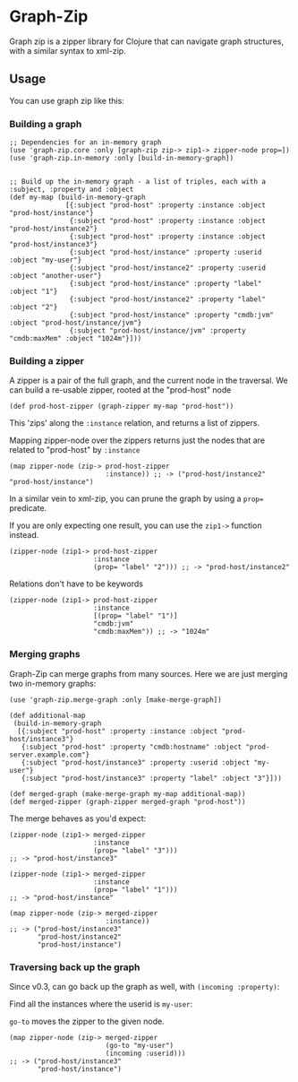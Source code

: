 # Graph-Zip

Graph zip is a zipper library for Clojure that can navigate graph
structures, with a similar syntax to xml-zip.

## Usage
You can use graph zip like this:

### Building a graph
    ;; Dependencies for an in-memory graph
    (use 'graph-zip.core :only [graph-zip zip-> zip1-> zipper-node prop=])
    (use 'graph-zip.in-memory :only [build-in-memory-graph])


    ;; Build up the in-memory graph - a list of triples, each with a :subject, :property and :object
    (def my-map (build-in-memory-graph 
                  [{:subject "prod-host" :property :instance :object "prod-host/instance"}
                   {:subject "prod-host" :property :instance :object "prod-host/instance2"}
                   {:subject "prod-host" :property :instance :object "prod-host/instance3"}
                   {:subject "prod-host/instance" :property :userid :object "my-user"}
                   {:subject "prod-host/instance2" :property :userid :object "another-user"}
                   {:subject "prod-host/instance" :property "label" :object "1"}
                   {:subject "prod-host/instance2" :property "label" :object "2"}
                   {:subject "prod-host/instance" :property "cmdb:jvm" :object "prod-host/instance/jvm"}
                   {:subject "prod-host/instance/jvm" :property "cmdb:maxMem" :object "1024m"}]))


### Building a zipper

A zipper is a pair of the full graph, and the current node in the
traversal. We can build a re-usable zipper, rooted at the "prod-host"
node

    (def prod-host-zipper (graph-zipper my-map "prod-host"))

This 'zips' along the ```:instance``` relation, and returns a list of
zippers.

Mapping zipper-node over the zippers returns just the nodes that are
related to "prod-host" by ```:instance```

    (map zipper-node (zip-> prod-host-zipper
                            :instance)) ;; -> ("prod-host/instance2" "prod-host/instance")

In a similar vein to xml-zip, you can prune the graph by using a
```prop=``` predicate.

If you are only expecting one result, you can use the ```zip1->``` function
instead.

    (zipper-node (zip1-> prod-host-zipper
                         :instance
                         (prop= "label" "2"))) ;; -> "prod-host/instance2"

Relations don't have to be keywords

    (zipper-node (zip1-> prod-host-zipper
                         :instance
                         [(prop= "label" "1")]
                         "cmdb:jvm"
                         "cmdb:maxMem")) ;; -> "1024m"


### Merging graphs

Graph-Zip can merge graphs from many sources. Here we are just merging
two in-memory graphs:

    (use 'graph-zip.merge-graph :only [make-merge-graph])

    (def additional-map 
     (build-in-memory-graph 
      [{:subject "prod-host" :property :instance :object "prod-host/instance3"}
       {:subject "prod-host" :property "cmdb:hostname" :object "prod-server.example.com"}
       {:subject "prod-host/instance3" :property :userid :object "my-user"}
       {:subject "prod-host/instance3" :property "label" :object "3"}]))   
                                                
    (def merged-graph (make-merge-graph my-map additional-map))
    (def merged-zipper (graph-zipper merged-graph "prod-host"))

The merge behaves as you'd expect:

    (zipper-node (zip1-> merged-zipper
                         :instance
                         (prop= "label" "3"))) 
    ;; -> "prod-host/instance3"

    (zipper-node (zip1-> merged-zipper
                         :instance
                         (prop= "label" "1"))) 
    ;; -> "prod-host/instance"

    (map zipper-node (zip-> merged-zipper
                            :instance)) 
    ;; -> ("prod-host/instance3" 
           "prod-host/instance2"
           "prod-host/instance")


### Traversing back up the graph

Since v0.3, can go back up the graph as well, with ```(incoming :property)```:

Find all the instances where the userid is ```my-user```:

```go-to``` moves the zipper to the given node.

    (map zipper-node (zip-> merged-zipper
                            (go-to "my-user")
                            (incoming :userid))) 
    ;; -> ("prod-host/instance3" 
           "prod-host/instance")
                            

    

    


